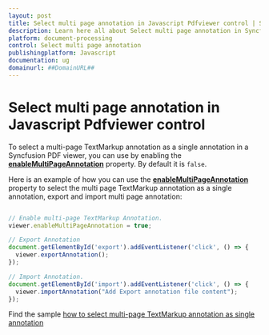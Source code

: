 ```yaml
---
layout: post
title: Select multi page annotation in Javascript Pdfviewer control | Syncfusion
description: Learn here all about Select multi page annotation in Syncfusion Javascript Pdfviewer control of Syncfusion Essential JS 2 and more.
platform: document-processing
control: Select multi page annotation
publishingplatform: Javascript
documentation: ug
domainurl: ##DomainURL##
---
```


# Select multi page annotation in Javascript Pdfviewer control

To select a multi-page TextMarkup annotation as a single annotation in a Syncfusion PDF viewer, you can use by enabling the [**enableMultiPageAnnotation**](https://ej2.syncfusion.com/documentation/api/pdfviewer/#enablemultipageannotation) property. By default it is `false`.

Here is an example of how you can use the [**enableMultiPageAnnotation**](https://ej2.syncfusion.com/documentation/api/pdfviewer/#enablemultipageannotation) property to select the multi page TextMarkup annotation as a single annotation, export and import multi page annotation:

```javascript

// Enable multi-page TextMarkup Annotation.
viewer.enableMultiPageAnnotation = true;

// Export Annotation
document.getElementById('export').addEventListener('click', () => {
  viewer.exportAnnotation();
});

// Import Annotation.
document.getElementById('import').addEventListener('click', () => {
  viewer.importAnnotation("Add Export annotation file content");
});

```

Find the sample [how to select multi-page TextMarkup annotation as single annotation](https://stackblitz.com/edit/1epvap-vewcbt?file=index.js)